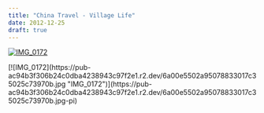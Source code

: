 ```yaml
---
title: "China Travel - Village Life"
date: 2012-12-25
draft: true
---
```


[![IMG_0172](https://pub-ac94b3f306b24c0dba4238943c97f2e1.r2.dev/6a00e5502a95078833017c35025bf9970b.jpg "IMG_0172")](https://pub-ac94b3f306b24c0dba4238943c97f2e1.r2.dev/6a00e5502a95078833017c35025bf9970b.jpg-pi)  
  
  
  
  
  
  
  
  

<!--more--> [![IMG_0172](https://pub-ac94b3f306b24c0dba4238943c97f2e1.r2.dev/6a00e5502a95078833017c35025c73970b.jpg "IMG_0172")](https://pub-ac94b3f306b24c0dba4238943c97f2e1.r2.dev/6a00e5502a95078833017c35025c73970b.jpg-pi)
